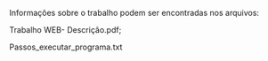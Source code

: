 

Informações sobre o trabalho podem ser encontradas nos arquivos: 

Trabalho WEB- Descrição.pdf;

Passos_executar_programa.txt

